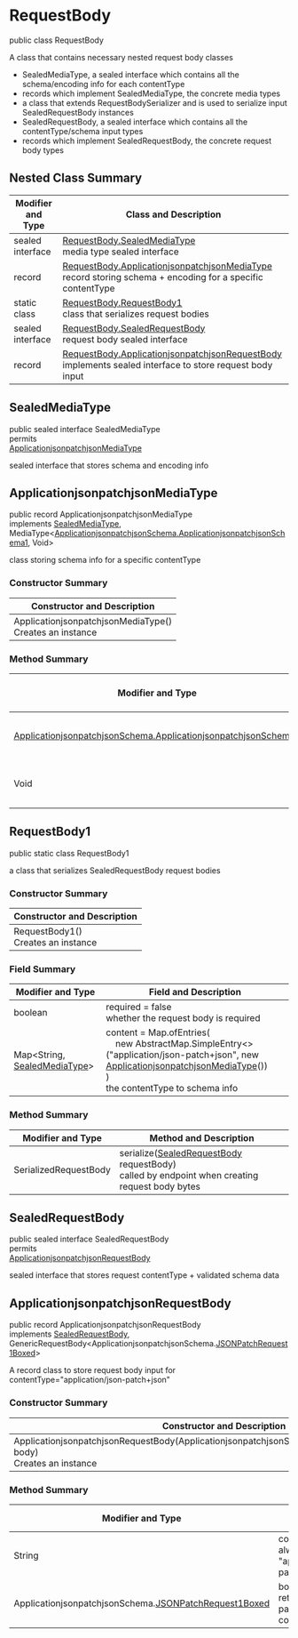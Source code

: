 # RequestBody

public class RequestBody

A class that contains necessary nested request body classes
- SealedMediaType, a sealed interface which contains all the schema/encoding info for each contentType
- records which implement SealedMediaType, the concrete media types
- a class that extends RequestBodySerializer and is used to serialize input SealedRequestBody instances
- SealedRequestBody, a sealed interface which contains all the contentType/schema input types
- records which implement SealedRequestBody, the concrete request body types

## Nested Class Summary
| Modifier and Type | Class and Description |
| ----------------- | --------------------- |
| sealed interface | [RequestBody.SealedMediaType](#sealedmediatype)<br>media type sealed interface |
| record | [RequestBody.ApplicationjsonpatchjsonMediaType](#applicationjsonpatchjsonmediatype)<br>record storing schema + encoding for a specific contentType |
| static class | [RequestBody.RequestBody1](#requestbody1)<br>class that serializes request bodies |
| sealed interface | [RequestBody.SealedRequestBody](#sealedrequestbody)<br>request body sealed interface |
| record | [RequestBody.ApplicationjsonpatchjsonRequestBody](#applicationjsonpatchjsonrequestbody)<br>implements sealed interface to store request body input |

## SealedMediaType
public sealed interface SealedMediaType<br>
permits<br>
[ApplicationjsonpatchjsonMediaType](#applicationjsonpatchjsonmediatype)

sealed interface that stores schema and encoding info


## ApplicationjsonpatchjsonMediaType
public record ApplicationjsonpatchjsonMediaType<br>
implements [SealedMediaType](#sealedmediatype), MediaType<[ApplicationjsonpatchjsonSchema.ApplicationjsonpatchjsonSchema1](../../../paths/fakejsonpatch/patch/requestbody/content/applicationjsonpatchjson/ApplicationjsonpatchjsonSchema.md#applicationjsonpatchjsonschema1), Void>

class storing schema info for a specific contentType

### Constructor Summary
| Constructor and Description |
| --------------------------- |
| ApplicationjsonpatchjsonMediaType()<br>Creates an instance |

### Method Summary
| Modifier and Type | Method and Description |
| ----------------- | ---------------------- |
| [ApplicationjsonpatchjsonSchema.ApplicationjsonpatchjsonSchema1](../../../paths/fakejsonpatch/patch/requestbody/content/applicationjsonpatchjson/ApplicationjsonpatchjsonSchema.md#applicationjsonpatchjsonschema1) | schema()<br>the schema for this MediaType |
| Void | encoding()<br>the encoding info |

## RequestBody1
public static class RequestBody1<br>

a class that serializes SealedRequestBody request bodies

### Constructor Summary
| Constructor and Description |
| --------------------------- |
| RequestBody1()<br>Creates an instance |

### Field Summary
| Modifier and Type | Field and Description |
| ----------------- | --------------------- |
| boolean | required = false<br>whether the request body is required |
| Map<String, [SealedMediaType](#sealedmediatype)> | content =  Map.ofEntries(<br>&nbsp;&nbsp;&nbsp;&nbsp;new AbstractMap.SimpleEntry<>("application/json-patch+json", new [ApplicationjsonpatchjsonMediaType](#applicationjsonpatchjsonmediatype)())<br>)<br>the contentType to schema info |

### Method Summary
| Modifier and Type | Method and Description |
| ----------------- | ---------------------- |
| SerializedRequestBody | serialize([SealedRequestBody](#sealedrequestbody) requestBody)<br>called by endpoint when creating request body bytes |

## SealedRequestBody
public sealed interface SealedRequestBody<br>
permits<br>
[ApplicationjsonpatchjsonRequestBody](#applicationjsonpatchjsonrequestbody)

sealed interface that stores request contentType + validated schema data

## ApplicationjsonpatchjsonRequestBody
public record ApplicationjsonpatchjsonRequestBody<br>
implements [SealedRequestBody](#sealedrequestbody),<br>
GenericRequestBody<ApplicationjsonpatchjsonSchema.[JSONPatchRequest1Boxed](../../../components/schemas/JSONPatchRequest.md#jsonpatchrequest1boxed)><br>

A record class to store request body input for contentType="application/json-patch+json"

### Constructor Summary
| Constructor and Description |
| --------------------------- |
| ApplicationjsonpatchjsonRequestBody(ApplicationjsonpatchjsonSchema.[JSONPatchRequest1Boxed](../../../components/schemas/JSONPatchRequest.md#jsonpatchrequest1boxed) body)<br>Creates an instance |

### Method Summary
| Modifier and Type | Method and Description |
| ----------------- | ---------------------- |
| String | contentType()<br>always returns "application/json-patch+json" |
| ApplicationjsonpatchjsonSchema.[JSONPatchRequest1Boxed](../../../components/schemas/JSONPatchRequest.md#jsonpatchrequest1boxed) | body()<br>returns the body passed in in the constructor |
